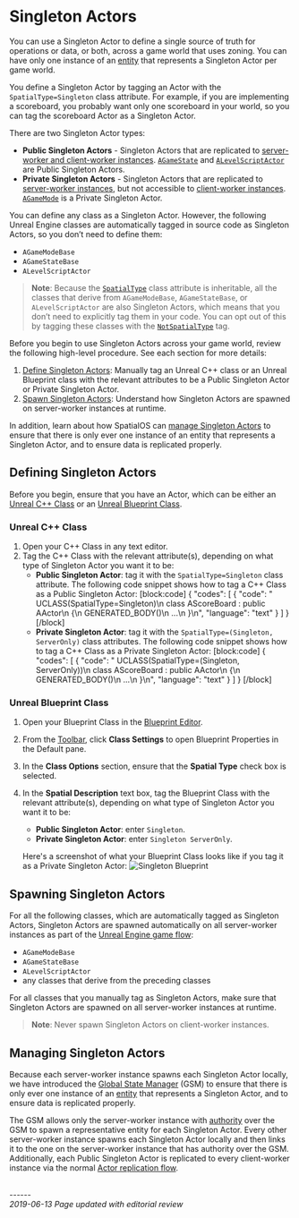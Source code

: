 
# Singleton Actors

You can use a Singleton Actor to define a single source of truth for operations or data, or both, across a game world that uses zoning. You can have only one instance of an [entity]({{urlRoot}}/content/glossary#entity) that represents a Singleton Actor per game world.

You define a Singleton Actor by tagging an Actor with the `SpatialType=Singleton` class attribute. For example, if you are implementing a scoreboard, you probably want only one scoreboard in your world, so you can tag the scoreboard Actor as a Singleton Actor.

There are two Singleton Actor types:

* **Public Singleton Actors** - Singleton Actors that are replicated to [server-worker and client-worker instances]({{urlRoot}}/content/glossary#worker). [`AGameState`](https://docs.unrealengine.com/en-US/Gameplay/Framework/GameMode) and [`ALevelScriptActor`](https://api.unrealengine.com/INT/API/Runtime/Engine/Engine/ALevelScriptActor/index.html) are Public Singleton Actors.
* **Private Singleton Actors** - Singleton Actors that are replicated to [server-worker instances]({{urlRoot}}/content/glossary#worker), but not accessible to [client-worker instances]({{urlRoot}}/content/glossary#worker). [`AGameMode`](https://docs.unrealengine.com/en-US/Gameplay/Framework/GameMode) is a Private Singleton Actor.

You can define any class as a Singleton Actor. However, the following Unreal Engine classes are automatically tagged in source code as Singleton Actors, so you don’t need to define them:

* `AGameModeBase`
* `AGameStateBase`
* `ALevelScriptActor`

> **Note**: Because the [`SpatialType`]({{urlRoot}}/content/spatial-type) class attribute is inheritable, all the classes that derive from `AGameModeBase`, `AGameStateBase`, or `ALevelScriptActor` are also Singleton Actors, which means that you don’t need to explicitly tag them in your code. You can opt out of this by tagging these classes with the [`NotSpatialType`]({{urlRoot}}/content/spatial-type#spatial-type) tag.

Before you begin to use Singleton Actors across your game world, review the following high-level procedure. See each section for more details:

1. [Define Singleton Actors](#defining-singleton-actors): Manually tag an Unreal C++ class or an Unreal Blueprint class with the relevant attributes to be a Public Singleton Actor or Private Singleton Actor.
1. [Spawn Singleton Actors](#spawning-singleton-actors): Understand how Singleton Actors are spawned on server-worker instances at runtime.

In addition, learn about how SpatialOS can [manage Singleton Actors](#managing-singleton-actors) to ensure that there is only ever one instance of an entity that represents a Singleton Actor, and to ensure data is replicated properly. 

## Defining Singleton Actors

Before you begin, ensure that you have an Actor, which can be either an [Unreal C++ Class](https://docs.unrealengine.com/en-us/Programming/Development/ManagingGameCode/CppClassWizard) or an [Unreal Blueprint Class](https://docs.unrealengine.com/en-US/Engine/Blueprints/UserGuide/Types/ClassBlueprint).

### Unreal C++ Class

1. Open your C++ Class in any text editor.
2. Tag the C++ Class with the relevant attribute(s), depending on what type of Singleton Actor you want it to be:
   * **Public Singleton Actor**: tag it with the `SpatialType=Singleton` class attribute. The following code snippet shows how to tag a C++ Class as a Public Singleton Actor:
     [block:code]
{
  "codes": [
  {
      "code": "     UCLASS(SpatialType=Singleton)\n     class AScoreBoard : public AActor\n     {\n       GENERATED_BODY()\n       ...\n     }\n",
      "language": "text"
    }
  ]
}
[/block]
   * **Private Singleton Actor**: tag it with the `SpatialType=(Singleton, ServerOnly)` class attributes. The following code snippet shows how to tag a C++ Class as a Private Singleton Actor:
     [block:code]
{
  "codes": [
  {
      "code": "     UCLASS(SpatialType=(Singleton, ServerOnly))\n     class AScoreBoard : public AActor\n     {\n       GENERATED_BODY()\n       ...\n     }\n",
      "language": "text"
    }
  ]
}
[/block] 

### Unreal Blueprint Class

1. Open your Blueprint Class in the [Blueprint Editor](https://docs.unrealengine.com/en-us/Engine/Blueprints/Editor).
2. From the [Toolbar](https://docs.unrealengine.com/en-US/Engine/Blueprints/Editor/UIComponents/Toolbar), click **Class Settings** to open Blueprint Properties in the Default pane.
3. In the **Class Options** section, ensure that the **Spatial Type** check box is selected.
4. In the **Spatial Description** text box, tag the Blueprint Class with the relevant attribute(s), depending on what type of Singleton Actor you want it to be:
   * **Public Singleton Actor**: enter `Singleton`.
   * **Private Singleton Actor**: enter `Singleton ServerOnly`.
    
    Here's a screenshot of what your Blueprint Class looks like if you tag it as a Private Singleton Actor:
    ![Singleton Blueprint]({{assetRoot}}assets/screen-grabs/blueprint-singleton.png)

## Spawning Singleton Actors

For all the following classes, which are automatically tagged as Singleton Actors, Singleton Actors are spawned automatically on all server-worker instances as part of the [Unreal Engine game flow](https://docs.unrealengine.com/en-US/Gameplay/Framework/GameFlow):

  - `AGameModeBase`
  - `AGameStateBase`
  - `ALevelScriptActor`
  - any classes that derive from the preceding classes

For all classes that you manually tag as Singleton Actors, make sure that Singleton Actors are spawned on all server-worker instances at runtime.

> **Note**: Never spawn Singleton Actors on client-worker instances.

## Managing Singleton Actors

Because each server-worker instance spawns each Singleton Actor locally, we have introduced the [Global State Manager]({{urlRoot}}/content/glossary#global-state-manager) (GSM) to ensure that there is only ever one instance of an [entity]({{urlRoot}}/content/glossary#entity) that represents a Singleton Actor, and to ensure data is replicated properly. 

The GSM allows only the server-worker instance with [authority]({{urlRoot}}/content/glossary#authority) over the GSM to spawn a representative entity for each Singleton Actor. Every other server-worker instance spawns each Singleton Actor locally and then links it to the one on the server-worker instance that has authority over the GSM. Additionally, each Public Singleton Actor is replicated to every client-worker instance via the normal [Actor replication flow](https://docs.unrealengine.com/en-us/Gameplay/Networking/Actors/ReplicationFlow).



<br/>------<br/>
_2019-06-13 Page updated with editorial review_
